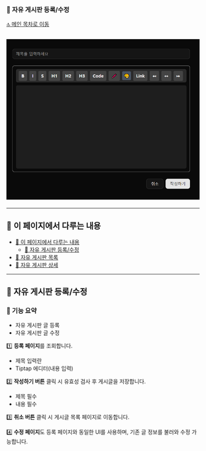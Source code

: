 ### 💬 자유 게시판 등록/수정

[🔝 메인 목차로 이동](../../README.md)


## ![../../Settings/image/자유게시판등록.PNG](../../Settings/image/자유게시판등록.PNG)

---

## 🧭 이 페이지에서 다루는 내용

- [🧭 이 페이지에서 다루는 내용](#-이-페이지에서-다루는-내용)
  - [💬 자유 게시판 등록/수정](#-자유-게시판-등록수정)
- [💬 자유 게시판 목록](./list.md) 
- [💬 자유 게시판 상세](./detail.md)

---

## 💬 자유 게시판 등록/수정

### 📍 기능 요약

- 자유 게시판 글 등록
- 자유 게시판 글 수정

1️⃣ **등록 페이지**를 조회합니다.
- 제목 입력란
- Tiptap 에디터(내용 입력)

2️⃣ **작성하기 버튼** 클릭 시 유효성 검사 후 게시글을 저장합니다.
- 제목 필수
- 내용 필수

3️⃣ **취소 버튼** 클릭 시 게시글 목록 페이지로 이동합니다.

4️⃣ **수정 페이지**도 등록 페이지와 동일한 UI를 사용하며,
기존 글 정보를 불러와 수정 가능합니다.
